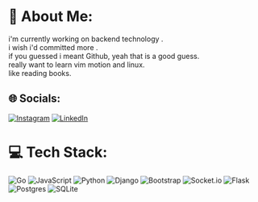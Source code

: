# 💫 About Me:
i'm currently working on backend technology .<br>i wish i'd committed more .<br>if you guessed i meant Github, yeah that is a good guess.<br>really want to learn vim motion and linux.<br>like reading books. 


## 🌐 Socials:
[![Instagram](https://img.shields.io/badge/Instagram-%23E4405F.svg?logo=Instagram&logoColor=white)](https://instagram.com/hamidspirit) [![LinkedIn](https://img.shields.io/badge/LinkedIn-%230077B5.svg?logo=linkedin&logoColor=white)](https://linkedin.com/in/https://www.linkedin.com/in/hamid-spirit-2938962a1/) 

# 💻 Tech Stack:
![Go](https://img.shields.io/badge/go-%2300ADD8.svg?style=for-the-badge&logo=go&logoColor=white) ![JavaScript](https://img.shields.io/badge/javascript-%23323330.svg?style=for-the-badge&logo=javascript&logoColor=%23F7DF1E) ![Python](https://img.shields.io/badge/python-3670A0?style=for-the-badge&logo=python&logoColor=ffdd54) ![Django](https://img.shields.io/badge/django-%23092E20.svg?style=for-the-badge&logo=django&logoColor=white) ![Bootstrap](https://img.shields.io/badge/bootstrap-%238511FA.svg?style=for-the-badge&logo=bootstrap&logoColor=white) ![Socket.io](https://img.shields.io/badge/Socket.io-black?style=for-the-badge&logo=socket.io&badgeColor=010101) ![Flask](https://img.shields.io/badge/flask-%23000.svg?style=for-the-badge&logo=flask&logoColor=white) ![Postgres](https://img.shields.io/badge/postgres-%23316192.svg?style=for-the-badge&logo=postgresql&logoColor=white) ![SQLite](https://img.shields.io/badge/sqlite-%2307405e.svg?style=for-the-badge&logo=sqlite&logoColor=white)
<!-- # 📊 GitHub Stats:
![](https://github-readme-stats.vercel.app/api?username=hamidspirit&theme=dark&hide_border=false&include_all_commits=true&count_private=false)<br/>
![](https://github-readme-streak-stats.herokuapp.com/?user=hamidspirit&theme=dark&hide_border=false)<br/>
![](https://github-readme-stats.vercel.app/api/top-langs/?username=hamidspirit&theme=dark&hide_border=false&include_all_commits=true&count_private=false&layout=compact) -->

<!-- ## 🏆 GitHub Trophies
![](https://github-profile-trophy.vercel.app/?username=hamidspirit&theme=radical&no-frame=false&no-bg=false&margin-w=4) -->


<!-- Proudly created with GPRM ( https://gprm.itsvg.in ) -->